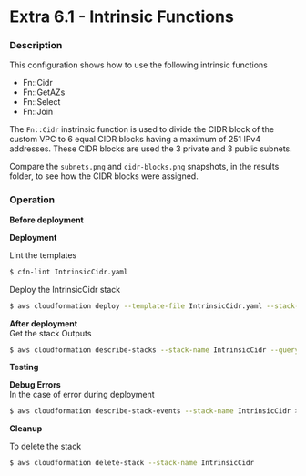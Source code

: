 # Extra 6.1 - Intrinsic Functions

### Description

This configuration shows how to use the following intrinsic functions

- Fn::Cidr
- Fn::GetAZs
- Fn::Select
- Fn::Join

The `Fn::Cidr` instrinsic function is used to divide the CIDR block of the custom VPC to 6 equal CIDR blocks having a maximum of 251 IPv4 addresses.
These CIDR blocks are used the 3 private and 3 public subnets.

Compare the `subnets.png` and `cidr-blocks.png` snapshots, in the results folder, to see how the CIDR blocks were assigned.

### Operation

**Before deployment**

**Deployment**

Lint the templates

```bash
$ cfn-lint IntrinsicCidr.yaml
```

Deploy the IntrinsicCidr stack

```bash
$ aws cloudformation deploy --template-file IntrinsicCidr.yaml --stack-name IntrinsicCidr
```

**After deployment**  
Get the stack Outputs

```bash
$ aws cloudformation describe-stacks --stack-name IntrinsicCidr --query "Stacks[0].Outputs" --no-cli-pager
```

**Testing**

**Debug Errors**  
In the case of error during deployment

```bash
$ aws cloudformation describe-stack-events --stack-name IntrinsicCidr > events.json
```

**Cleanup**

To delete the stack

```bash
$ aws cloudformation delete-stack --stack-name IntrinsicCidr
```
